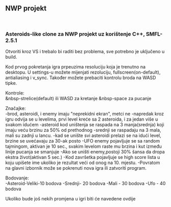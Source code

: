 <h2>NWP projekt</h2><br>
<h3>Asteroids-like clone za NWP projekt uz korištenje C++, SMFL-2.5.1</h3> 

Otvoriti kroz VS i trebalo bi raditi bez problema, sve potrebno je uključeno u build.

Kod prvog pokretanja igra prpeuzima resoluciju koja je trenutno na desktopu.
U settings-u možete mijenjati rezoluciju, fullscreen(on-default), antialiasing i v_sync.
Također možete prebaciti kontrolu broda na WASD tipke.

Kontrole:<br> 
  &nbsp-strelice(default) ili WASD za kretanje
  &nbsp-space za pucanje
 
Značajke:<br>
  -brod, asteroidi, i enemy imaju "neprekidni ekran", metci ne
  -napredak kroz igru odvija se u levelima, prvi level kreće sa 2 asteroida, i za jedan više u svakom idućem
  -asteroid kod uništenja se raspada na 3 manja(srednja) koji imaju veću brzinu za 50% od prethodnog
  -srednji se raspadaju na 3 mala, mali su zadnji u lancu.
  -kad se unište svi asteroidi prelazi se na idući level, brzine se uvećavaju za 30-ak posto
  -UFO enemy pojavljuje se sa random tajmingom, aktivan je 10 sec., 
   svakim levelom raste mu brzina i kut između linije pucanja se smanjuje
  -Ako se uništi enemy,postoji 30% šansa da dropa ekstra život(aktivan 5 sec.)
  -Kod završetka pojavljuje se high score lista u koju upišete ime ukoliko je rezultat veći od onog
   na 10. mjestu.
  -Povratom na glavni izbornik može se pokrenuti nova igra ili zatvoriti program.
  
  Bodovanje:<br>
    -Asteroid-Veliki-10 bodova
             -Srednji- 20 bodova
             -Mali - 30 bodova
             -Ufo - 40 bodova
             
 Ukoliko bude još nekih promjena u igri biti će navedene ovdije 
